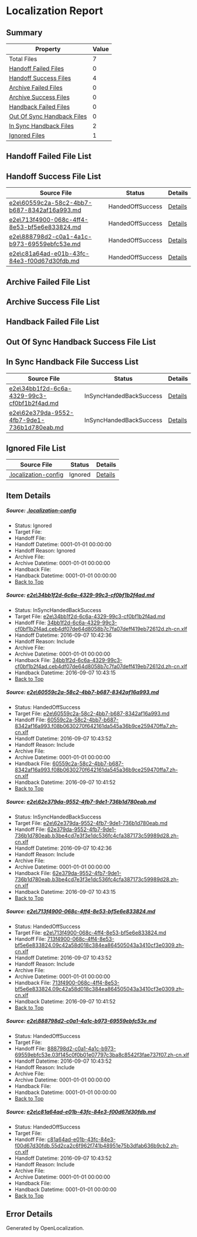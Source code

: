 # <a name='report-top'></a> Localization Report

## Summary
 Property | Value 
 -------- | ----- 
 Total Files | 7
[ Handoff Failed Files ](#handoff-failed-list)| 0
[ Handoff Success Files ](#handoff-success-list)| 4
[ Archive Failed Files ](#archive-failed-list)| 0
[ Archive Success Files ](#archive-success-list)| 0
[ Handback Failed Files ](#handback-failed-list)| 0
[ Out Of Sync Handback Files ](#outofsync-handback-success-list)| 0
[ In Sync Handback Files ](#insync-handback-success-list)| 2
[ Ignored Files ](#ignored-list)| 1

## <a name='handoff-failed-list'></a> Handoff Failed File List

## <a name='handoff-success-list'></a> Handoff Success File List
 Source File | Status | Details 
 ----------- | ------ | ------- 
 [e2e\60559c2a-58c2-4bb7-b687-8342af16a993.md](https://github.com/OpenLocalizationTestOrg/ol-test0/blob/48cba0e5b3288b8ae092e487b28bbf76d1cb5464/e2e/60559c2a-58c2-4bb7-b687-8342af16a993.md) | HandedOffSuccess | [Details](#79c0af958f9f0eecec397e0d8bdda2f21c185bd62)
 [e2e\713f4900-068c-4ff4-8e53-bf5e6e833824.md](https://github.com/OpenLocalizationTestOrg/ol-test0/blob/48cba0e5b3288b8ae092e487b28bbf76d1cb5464/e2e/713f4900-068c-4ff4-8e53-bf5e6e833824.md) | HandedOffSuccess | [Details](#fef88091badc8e18706323d15b3d3e507fbd05d84)
 [e2e\888798d2-c0a1-4a1c-b973-69559ebfc53e.md](https://github.com/OpenLocalizationTestOrg/ol-test0/blob/6558b3936a9a63cdbfa553acc3df676350b5f169/e2e/888798d2-c0a1-4a1c-b973-69559ebfc53e.md) | HandedOffSuccess | [Details](#5b7930b4aeb4eaa87cc65030b29322abf830b7755)
 [e2e\c81a64ad-e01b-43fc-84e3-f00d67d30fdb.md](https://github.com/OpenLocalizationTestOrg/ol-test0/blob/6558b3936a9a63cdbfa553acc3df676350b5f169/e2e/c81a64ad-e01b-43fc-84e3-f00d67d30fdb.md) | HandedOffSuccess | [Details](#bc25700f07b4b05f9e9342d6af99fc4a95e606946)

## <a name='archive-failed-list'></a> Archive Failed File List

## <a name='archive-success-list'></a> Archive Success File List

## <a name='handback-failed-list'></a> Handback Failed File List

## <a name='outofsync-handback-success-list'></a> Out Of Sync Handback Success File List

## <a name='insync-handback-success-list'></a> In Sync Handback File Success List
 Source File | Status | Details 
 ----------- | ------ | ------- 
 [e2e\34bb1f2d-6c6a-4329-99c3-cf0bf1b2f4ad.md](https://github.com/OpenLocalizationTestOrg/ol-test0/blob/c2c67c33c38a647768dde98905a9b17e2f0bcc7d/e2e/34bb1f2d-6c6a-4329-99c3-cf0bf1b2f4ad.md) | InSyncHandedBackSuccess | [Details](#448172e50312c6e2015c7002e113462ce1178f981)
 [e2e\62e379da-9552-4fb7-9de1-736b1d780eab.md](https://github.com/OpenLocalizationTestOrg/ol-test0/blob/c2c67c33c38a647768dde98905a9b17e2f0bcc7d/e2e/62e379da-9552-4fb7-9de1-736b1d780eab.md) | InSyncHandedBackSuccess | [Details](#632403d54d3bd89bf2b2bc802d0e65736b636c503)

## <a name='ignored-list'></a> Ignored File List
 Source File | Status | Details 
 ----------- | ------ | ------- 
 [.localization-config](https://github.com/OpenLocalizationTestOrg/ol-test0/blob/6558b3936a9a63cdbfa553acc3df676350b5f169/.localization-config) | Ignored | [Details](#3d4f252ac210baf56311d7e97dcc2db10974dbd20)

## Item Details
##### <a name='3d4f252ac210baf56311d7e97dcc2db10974dbd20'></a> Source: [.localization-config](https://github.com/OpenLocalizationTestOrg/ol-test0/blob/6558b3936a9a63cdbfa553acc3df676350b5f169/.localization-config)
* Status: Ignored
* Target File: 
* Handoff File: 
* Handoff Datetime: 0001-01-01 00:00:00
* Handoff Reason: Ignored
* Archive File: 
* Archive Datetime: 0001-01-01 00:00:00
* Handback File: 
* Handback Datetime: 0001-01-01 00:00:00
* [Back to Top](#report-top)

##### <a name='448172e50312c6e2015c7002e113462ce1178f981'></a> Source: [e2e\34bb1f2d-6c6a-4329-99c3-cf0bf1b2f4ad.md](https://github.com/OpenLocalizationTestOrg/ol-test0/blob/c2c67c33c38a647768dde98905a9b17e2f0bcc7d/e2e/34bb1f2d-6c6a-4329-99c3-cf0bf1b2f4ad.md)
* Status: InSyncHandedBackSuccess
* Target File: [e2e\34bb1f2d-6c6a-4329-99c3-cf0bf1b2f4ad.md](https://github.com/OpenLocalizationTestOrg/ol-test0-zhcn/blob/c02770ded3d2fb4d6b6d608377f8e26a498f4ad5/e2e/34bb1f2d-6c6a-4329-99c3-cf0bf1b2f4ad.md)
* Handoff File: [34bb1f2d-6c6a-4329-99c3-cf0bf1b2f4ad.ceb4df07de64d8058b7c7fa07deff419eb72612d.zh-cn.xlf](https://github.com/OpenLocalizationTestOrg/ol-test0-handoff/blob/a582dd359517af854fb297fa4aaebc1fd3dd6e07/ol-handoff/OpenLocalizationTestOrg/ol-test0-zhcn/ci/ht/34bb1f2d-6c6a-4329-99c3-cf0bf1b2f4ad.ceb4df07de64d8058b7c7fa07deff419eb72612d.zh-cn.xlf)
* Handoff Datetime: 2016-09-07 10:42:36
* Handoff Reason: Include
* Archive File: 
* Archive Datetime: 0001-01-01 00:00:00
* Handback File: [34bb1f2d-6c6a-4329-99c3-cf0bf1b2f4ad.ceb4df07de64d8058b7c7fa07deff419eb72612d.zh-cn.xlf](https://github.com/OpenLocalizationTestOrg/ol-test0-handback/blob/a288dd5a5009d48d07c2cfe13036fe66ebcc8906/ol-handback/OpenLocalizationTestOrg/ol-test0-zhcn/ci/ht/34bb1f2d-6c6a-4329-99c3-cf0bf1b2f4ad.ceb4df07de64d8058b7c7fa07deff419eb72612d.zh-cn.xlf)
* Handback Datetime: 2016-09-07 10:43:15
* [Back to Top](#report-top)

##### <a name='79c0af958f9f0eecec397e0d8bdda2f21c185bd62'></a> Source: [e2e\60559c2a-58c2-4bb7-b687-8342af16a993.md](https://github.com/OpenLocalizationTestOrg/ol-test0/blob/48cba0e5b3288b8ae092e487b28bbf76d1cb5464/e2e/60559c2a-58c2-4bb7-b687-8342af16a993.md)
* Status: HandedOffSuccess
* Target File: [e2e\60559c2a-58c2-4bb7-b687-8342af16a993.md](https://github.com/OpenLocalizationTestOrg/ol-test0-zhcn/blob/5606a1b84d39c28eec5224bbbbca7f4d6bca9d9e/e2e/60559c2a-58c2-4bb7-b687-8342af16a993.md)
* Handoff File: [60559c2a-58c2-4bb7-b687-8342af16a993.f08b0630270f642161da545a36b9ce259470ffa7.zh-cn.xlf](https://github.com/OpenLocalizationTestOrg/ol-test0-handoff/blob/824ef6eca841886da6dab9ea997c58524af87316/ol-handoff/OpenLocalizationTestOrg/ol-test0-zhcn/ci/low/60559c2a-58c2-4bb7-b687-8342af16a993.f08b0630270f642161da545a36b9ce259470ffa7.zh-cn.xlf)
* Handoff Datetime: 2016-09-07 10:43:52
* Handoff Reason: Include
* Archive File: 
* Archive Datetime: 0001-01-01 00:00:00
* Handback File: [60559c2a-58c2-4bb7-b687-8342af16a993.f08b0630270f642161da545a36b9ce259470ffa7.zh-cn.xlf](https://github.com/OpenLocalizationTestOrg/ol-test0-handback/blob/c404585a132cd1e3a96bbb9e31082895bccfc441/ol-handback/OpenLocalizationTestOrg/ol-test0-zhcn/ci/high/60559c2a-58c2-4bb7-b687-8342af16a993.f08b0630270f642161da545a36b9ce259470ffa7.zh-cn.xlf)
* Handback Datetime: 2016-09-07 10:41:52
* [Back to Top](#report-top)

##### <a name='632403d54d3bd89bf2b2bc802d0e65736b636c503'></a> Source: [e2e\62e379da-9552-4fb7-9de1-736b1d780eab.md](https://github.com/OpenLocalizationTestOrg/ol-test0/blob/c2c67c33c38a647768dde98905a9b17e2f0bcc7d/e2e/62e379da-9552-4fb7-9de1-736b1d780eab.md)
* Status: InSyncHandedBackSuccess
* Target File: [e2e\62e379da-9552-4fb7-9de1-736b1d780eab.md](https://github.com/OpenLocalizationTestOrg/ol-test0-zhcn/blob/c02770ded3d2fb4d6b6d608377f8e26a498f4ad5/e2e/62e379da-9552-4fb7-9de1-736b1d780eab.md)
* Handoff File: [62e379da-9552-4fb7-9de1-736b1d780eab.b3be4cd7e3f3e1dc536fc4cfa387173c59989d28.zh-cn.xlf](https://github.com/OpenLocalizationTestOrg/ol-test0-handoff/blob/a582dd359517af854fb297fa4aaebc1fd3dd6e07/ol-handoff/OpenLocalizationTestOrg/ol-test0-zhcn/ci/ht/62e379da-9552-4fb7-9de1-736b1d780eab.b3be4cd7e3f3e1dc536fc4cfa387173c59989d28.zh-cn.xlf)
* Handoff Datetime: 2016-09-07 10:42:36
* Handoff Reason: Include
* Archive File: 
* Archive Datetime: 0001-01-01 00:00:00
* Handback File: [62e379da-9552-4fb7-9de1-736b1d780eab.b3be4cd7e3f3e1dc536fc4cfa387173c59989d28.zh-cn.xlf](https://github.com/OpenLocalizationTestOrg/ol-test0-handback/blob/a288dd5a5009d48d07c2cfe13036fe66ebcc8906/ol-handback/OpenLocalizationTestOrg/ol-test0-zhcn/ci/ht/62e379da-9552-4fb7-9de1-736b1d780eab.b3be4cd7e3f3e1dc536fc4cfa387173c59989d28.zh-cn.xlf)
* Handback Datetime: 2016-09-07 10:43:15
* [Back to Top](#report-top)

##### <a name='fef88091badc8e18706323d15b3d3e507fbd05d84'></a> Source: [e2e\713f4900-068c-4ff4-8e53-bf5e6e833824.md](https://github.com/OpenLocalizationTestOrg/ol-test0/blob/48cba0e5b3288b8ae092e487b28bbf76d1cb5464/e2e/713f4900-068c-4ff4-8e53-bf5e6e833824.md)
* Status: HandedOffSuccess
* Target File: [e2e\713f4900-068c-4ff4-8e53-bf5e6e833824.md](https://github.com/OpenLocalizationTestOrg/ol-test0-zhcn/blob/5606a1b84d39c28eec5224bbbbca7f4d6bca9d9e/e2e/713f4900-068c-4ff4-8e53-bf5e6e833824.md)
* Handoff File: [713f4900-068c-4ff4-8e53-bf5e6e833824.09c42a58d018c384ea864505043a3410cf3e0309.zh-cn.xlf](https://github.com/OpenLocalizationTestOrg/ol-test0-handoff/blob/824ef6eca841886da6dab9ea997c58524af87316/ol-handoff/OpenLocalizationTestOrg/ol-test0-zhcn/ci/low/713f4900-068c-4ff4-8e53-bf5e6e833824.09c42a58d018c384ea864505043a3410cf3e0309.zh-cn.xlf)
* Handoff Datetime: 2016-09-07 10:43:52
* Handoff Reason: Include
* Archive File: 
* Archive Datetime: 0001-01-01 00:00:00
* Handback File: [713f4900-068c-4ff4-8e53-bf5e6e833824.09c42a58d018c384ea864505043a3410cf3e0309.zh-cn.xlf](https://github.com/OpenLocalizationTestOrg/ol-test0-handback/blob/c404585a132cd1e3a96bbb9e31082895bccfc441/ol-handback/OpenLocalizationTestOrg/ol-test0-zhcn/ci/high/713f4900-068c-4ff4-8e53-bf5e6e833824.09c42a58d018c384ea864505043a3410cf3e0309.zh-cn.xlf)
* Handback Datetime: 2016-09-07 10:41:52
* [Back to Top](#report-top)

##### <a name='5b7930b4aeb4eaa87cc65030b29322abf830b7755'></a> Source: [e2e\888798d2-c0a1-4a1c-b973-69559ebfc53e.md](https://github.com/OpenLocalizationTestOrg/ol-test0/blob/6558b3936a9a63cdbfa553acc3df676350b5f169/e2e/888798d2-c0a1-4a1c-b973-69559ebfc53e.md)
* Status: HandedOffSuccess
* Target File: 
* Handoff File: [888798d2-c0a1-4a1c-b973-69559ebfc53e.03f145c0f0b01e07797c3ba8c8542f3fae737f07.zh-cn.xlf](https://github.com/OpenLocalizationTestOrg/ol-test0-handoff/blob/824ef6eca841886da6dab9ea997c58524af87316/ol-handoff/OpenLocalizationTestOrg/ol-test0-zhcn/ci/low/888798d2-c0a1-4a1c-b973-69559ebfc53e.03f145c0f0b01e07797c3ba8c8542f3fae737f07.zh-cn.xlf)
* Handoff Datetime: 2016-09-07 10:43:52
* Handoff Reason: Include
* Archive File: 
* Archive Datetime: 0001-01-01 00:00:00
* Handback File: 
* Handback Datetime: 0001-01-01 00:00:00
* [Back to Top](#report-top)

##### <a name='bc25700f07b4b05f9e9342d6af99fc4a95e606946'></a> Source: [e2e\c81a64ad-e01b-43fc-84e3-f00d67d30fdb.md](https://github.com/OpenLocalizationTestOrg/ol-test0/blob/6558b3936a9a63cdbfa553acc3df676350b5f169/e2e/c81a64ad-e01b-43fc-84e3-f00d67d30fdb.md)
* Status: HandedOffSuccess
* Target File: 
* Handoff File: [c81a64ad-e01b-43fc-84e3-f00d67d30fdb.55d2ca2c6f962f741b48951e75b3dfab636b9cb2.zh-cn.xlf](https://github.com/OpenLocalizationTestOrg/ol-test0-handoff/blob/824ef6eca841886da6dab9ea997c58524af87316/ol-handoff/OpenLocalizationTestOrg/ol-test0-zhcn/ci/low/c81a64ad-e01b-43fc-84e3-f00d67d30fdb.55d2ca2c6f962f741b48951e75b3dfab636b9cb2.zh-cn.xlf)
* Handoff Datetime: 2016-09-07 10:43:52
* Handoff Reason: Include
* Archive File: 
* Archive Datetime: 0001-01-01 00:00:00
* Handback File: 
* Handback Datetime: 0001-01-01 00:00:00
* [Back to Top](#report-top)


## Error Details

Generated by OpenLocalization.
